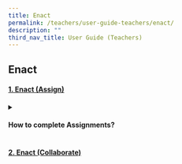```yaml
---
title: Enact
permalink: /teachers/user-guide-teachers/enact/
description: ""
third_nav_title: User Guide (Teachers)
---
```

## Enact

#### [1. Enact (Assign)](/teacher-user-guide/discover/index/)

<details><summary><h4> How to complete Assignments?</h4></summary>
<details><summary><h5> How to access my Assignments?</h5></summary>

* [About Assignments](https://www.notion.so/About-Assignments-b1488c912e684915bcf5a5603922def8)
* [View Assignments](https://www.notion.so/View-Assignments-6be91692ffa346c28b6e59162664ebf4)
* [Navigate an Assignment](https://www.notion.so/Navigate-an-Assignment-87ff488ea01f448c98756c71ec1690d1)
* [Attempt an Assignment](https://www.notion.so/Attempt-an-Assignment-60371cf299084e898c3034cdf4e5f44a)
* [Complete an Activity &amp; Section](https://www.notion.so/Complete-an-Activity-Section-acd1a513de55404ba53efffca445cfbb)
</details>
<details><summary><h5>How to attempt the different Question Types?</h5></summary> 

[Attempt a Multiple-Choice Question](https://www.notion.so/Attempt-a-Multiple-Choice-Question-2d617463a708420f8a5d3eb371f5e1b8)

[Attempt a Fill-in-the-Blanks Question](https://www.notion.so/Attempt-a-Fill-in-the-Blanks-Question-d24eab0b58b14d90b553782e4b743289)

[Attempt a Click-and-Drop Question](https://www.notion.so/Attempt-a-Click-and-Drop-Question-61f94a43a54d459ba8213235e1aaa5f7)

[Attempt an Error-Editing Question](https://www.notion.so/Attempt-an-Error-Editing-Question-3da010f2a861470aa51797ab3b5ce4fb)

[Attempt an Audio-Response Question](https://www.notion.so/Attempt-an-Audio-Response-Question-143e12cad8084b5f9c808b5a6fccd97c)

[Attempt a Free-Response Question](https://www.notion.so/Attempt-a-Free-Response-Question-0a25b2983dff4f179e49634a9ded3186)

[Attempt a Multi-Part Question](https://www.notion.so/Attempt-a-Multi-Part-Question-7f0faf0935a94d96bb39bcebb97535d3)

[Attempt an Interactive Thinking Tool Component](https://www.notion.so/Attempt-an-Interactive-Thinking-Tool-Component-9c0e596a56f94093849f7e2fbd5bd925)

[Attempt a Poll](https://www.notion.so/Attempt-a-Poll-2e67c19fb9e8462e98c3bbaefb62369f)

[Attempt a Question with Rubrics](https://www.notion.so/Attempt-a-Question-with-Rubrics-f18a7f9d5b2c4acaba3045debb98c8aa)

[Attempt a Team Quiz](https://www.notion.so/Attempt-a-Team-Quiz-84dde19b26ea48b2a40d3db1a8c6b1e0)

[Attempt Google-Attached Files](https://www.notion.so/Attempt-Google-Attached-Files-3aa961399d4c4032a665c3213e03a817)
</details>
<details>	
<summary><h5>What features are there to support learning of my Mother Tongue?</h5></summary>

[Text-to-Speech (TTS)](https://www.notion.so/Text-to-Speech-TTS-eb9e91fcf6c948faa3dba65c6f38cf42)

[Speech Evaluation](https://www.notion.so/Speech-Evaluation-8de953cc81b64296ad4861fa3ec90a7e)

[E-Dictionary](https://www.notion.so/E-Dictionary-b6e29f7fe51c440dbdecc5d93ba17112)
</details>
<details>	
<summary><h5>How to add Rich Text in responses?</h5></summary>

[Formatting &amp; Paragraphing](https://www.notion.so/Formatting-Paragraphing-7914b48243384679811f7afb9071f3d5)

[Insert Tables](https://www.notion.so/Insert-Tables-7f2744cac033430b9adccb0517625d10)

[Upload File](https://www.notion.so/Upload-File-1d227318e89145fa9d367c3e3a05d1d7)

[Insert Drawing ](https://www.notion.so/Insert-Drawing-39406e5ce3524978a0b4e732f9a495b4)

[Insert Chinese or Tamil Text](https://www.notion.so/Insert-Chinese-or-Tamil-Text-2d55e6bda2784de78b66dc50b01c859b)

[Insert Mathematical or Chemical Equations](https://www.notion.so/Insert-Mathematical-or-Chemical-Equations-f46ba7a11512468d94567d762695601d)

[Insert &amp; Edit Links ](https://www.notion.so/Insert-Edit-Links-7567da82ddc74a9fad7e0c8bf60afe65)

[Insert Emoticon](https://www.notion.so/Insert-Emoticon-9cd7961445804aeba3caf234b5cefd72)

[Insert Tooltip](https://www.notion.so/Insert-Tooltip-3507c9d2857f497b9ae1f1cc7fab3550)
</details>	
</details>

#### [2. Enact (Collaborate)](/teacher-user-guide/discover/index/)
